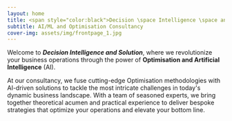 ```yaml
---
layout: home
title: <span style="color:black">Decision \space Intelligence \space and \space Solution}</span>
subtitle: AI/ML and Optimisation Consultancy
cover-img: assets/img/frontpage_1.jpg
---
```

Welcome to _**Decision Intelligence and Solution**_, where we revolutionize your business operations through the power of **Optimisation and Artificial Intelligence** (AI).

At our consultancy, we fuse cutting-edge Optimisation methodologies with AI-driven solutions to tackle the most intricate challenges in today's dynamic business landscape. With a team of seasoned experts, we bring together theoretical acumen and practical experience to deliver bespoke strategies that optimize your operations and elevate your bottom line.

